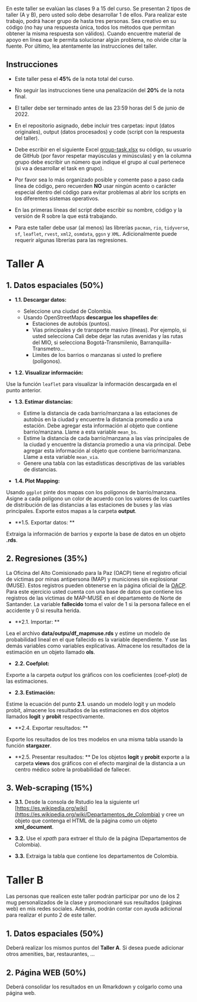 
En este taller se evalúan las clases 9 a 15 del curso. Se presentan 2 tipos de taller (A y B), pero usted solo debe desarrollar 1 de ellos. Para realizar este trabajo, podrá hacer grupo de hasta tres personas. Sea creativo en su código (no hay una respuesta única, todos los métodos que permitan obtener la misma respuesta son válidos). Cuando encuentre material de apoyo en línea que le permita solucionar algún problema, no olvide citar la fuente. Por último, lea atentamente las instrucciones del taller.

<!----------------------------------------------------------------------------->
## Instrucciones

* Este taller pesa el **45%** de la nota total del curso.

* No seguir las instrucciones tiene una penalización del **20%** de la nota final.

* El taller debe ser terminado antes de las 23:59 horas del 5 de junio de 2022.

* En el repositorio asignado, debe incluir tres carpetas: input (datos originales), output (datos procesados) y code (script con la respuesta del taller).

* Debe escribir en  el siguiente Excel [group-task.xlsx](\href{https://uniandes-my.sharepoint.com/:x:/g/personal/ef_martinezg_uniandes_edu_co/EVRAqeHLnEpEmlPTtvIApt8BXdxRDCGb3jIFLieUSAB8Yg) su código, su usuario de GitHub (por favor respetar mayúsculas y minúsculas) y en la columna grupo debe escribir un número que indique el grupo al cual pertenece (si va a desarrollar el task en grupo). 

* Por favor sea lo más organizado posible y comente paso a paso cada línea de código, pero recuerden **NO** usar ningún acento o carácter especial dentro del código para evitar problemas al abrir los scripts en los diferentes sistemas operativos.

* En las primeras líneas del script debe escribir su nombre, código y la versión de R sobre la que está trabajando.

* Para este taller debe usar (al menos) las librerías `pacman`, `rio`, `tidyverse`, `sf`, `leaflet`, `rvest`, `xml2`, `osmdata`, `ggsn` y `XML`. Adicionalmente puede requerir algunas librerías para las regresiones.

<!----------------------------------------------------------------------------->
# Taller A

<!------------------->
## 1. Datos espaciales (50%)

- **1.1. Descargar datos:**

  - Seleccione una ciudad de Colombia.
  - Usando OpenStreetMaps **descargue los shapefiles de**:
    - Estaciones de autobús (puntos).
    - Vías principales y de transporte masivo (líneas). Por ejemplo, si usted selecciona Cali debe dejar las rutas avenidas y las rutas del MIO, si selecciona Bogotá-Transmilenio, Barranquilla-Transmetro...
    - Limites de los barrios o manzanas si usted lo prefiere (polígonos).

- **1.2. Visualizar información:**

Use la función `leaflet` para visualizar la información descargada en el punto anterior.

- **1.3. Estimar distancias:**

  - Estime la distancia de cada barrio/manzana a las estaciones de autobús en la ciudad y encuentre la distancia promedio a una estación. Debe agregar esta información al objeto que contiene barrio/manzana. Llame a esta variable `mean_bs`.
  - Estime la distancia de cada barrio/manzana a las vías principales de la ciudad y encuentre la distancia promedio a una vía principal. Debe agregar esta información al objeto que contiene barrio/manzana. Llame a esta variable `mean_via`.
  - Genere una tabla con las estadísticas descriptivas de las variables de distancias.
  
- **1.4. Plot Mapping:**

Usando `ggplot` pinte dos mapas con los polígonos de barrio/manzana. Asigne a cada polígono un color de acuerdo con los valores de los cuartiles de distribución de las distancias a las estaciones de buses y las vías principales. Exporte estos mapas a la carpeta **output**.

- **1.5. Exportar datos: **

Extraiga la información de barrios y exporte la base de datos en un objeto **.rds**. 

<!------------------->
## 2. Regresiones (35\%)

La Oficina del Alto Comisionado para la Paz (OACP) tiene el registro oficial de víctimas por minas antipersona (MAP) y municiones sin explosionar (MUSE). Estos registros pueden obtenerse en la página oficial de la [OACP](http://www.accioncontraminas.gov.co/Estadisticas/). Para este ejercicio usted cuenta con una base de datos que contiene los registros de las víctimas de MAP-MUSE en el departamento de Norte de Santander. La variable **fallecido** toma el valor de 1 si la persona fallece en el accidente y 0 si resulta herida.

- **2.1. Importar: **  

Lea el archivo **data/outpu/df\_mapmuse.rds** y estime un modelo de probabilidad lineal en el que fallecido es la variable dependiente. Y use las demás variables como variables explicativas. Almacene los resultados de la estimación en un objeto llamado **ols**.

- **2.2. Coefplot:** 

Exporte a la carpeta *output* los gráficos con los coeficientes (coef-plot) de las estimaciones.

- **2.3. Estimación:** 

Estime la ecuación del punto **2.1.** usando un modelo logit y un modelo probit, almacene los resultados de las estimaciones en dos objetos llamados **logit** y **probit** respectivamente.

- **2.4. Exportar resultados: ** 

Exporte los resultados de los tres modelos en una misma tabla usando la función **stargazer**.

- **2.5. Presentar resultados: ** De los objetos **logit** y **probit** exporte a la carpeta **views** dos gráficos con el efecto marginal de la distancia a un centro médico sobre la probabilidad de fallecer.

<!------------------->
## 3. Web-scraping (15%)

- **3.1.** Desde la consola de Rstudio lea la siguiente url [https://es.wikipedia.org/wiki](https://es.wikipedia.org/wiki/Departamentos_de_Colombia) y cree un objeto que contenga el HTML de la página como un objeto **xml\_document**.

- **3.2.** Use el *xpath* para extraer el título de la página (Departamentos de Colombia).

- **3.3.** Extraiga la tabla que contiene los departamentos de Colombia.

<!----------------------------------------------------------------------------->
# Taller B
Las personas que realicen este taller podrán participar por uno de los 2 mug personalizados de la clase y promocionaré sus resultados (páginas web) en mis redes sociales. Además, podrán contar con ayuda adicional para realizar el punto 2 de este taller.

<!------------------->
## 1. Datos espaciales (50%)

Deberá realizar los mismos puntos del **Taller A**. Si desea puede adicionar otros amenities, bar, restaurantes, … 

<!------------------->
## 2. Página WEB (50\%)

Deberá consolidar los resultados en un Rmarkdown y colgarlo como una página web.
